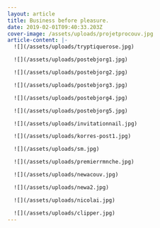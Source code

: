 ```yaml
---
layout: article
title: Business before pleasure.
date: 2019-02-01T09:40:33.203Z
cover-image: /assets/uploads/projetprocouv.jpg
article-content: |-
  ![](/assets/uploads/tryptiquerose.jpg)

  ![](/assets/uploads/postebjorg1.jpg)

  ![](/assets/uploads/postebjorg2.jpg)

  ![](/assets/uploads/postebjorg3.jpg)

  ![](/assets/uploads/postebjorg4.jpg)

  ![](/assets/uploads/postebjorg5.jpg)

  ![](/assets/uploads/invitationnail.jpg)

  ![](/assets/uploads/korres-post1.jpg)

  ![](/assets/uploads/sm.jpg)

  ![](/assets/uploads/premierrmnche.jpg)

  ![](/assets/uploads/newacouv.jpg)

  ![](/assets/uploads/newa2.jpg)

  ![](/assets/uploads/nicolai.jpg)

  ![](/assets/uploads/clipper.jpg)
---
```


